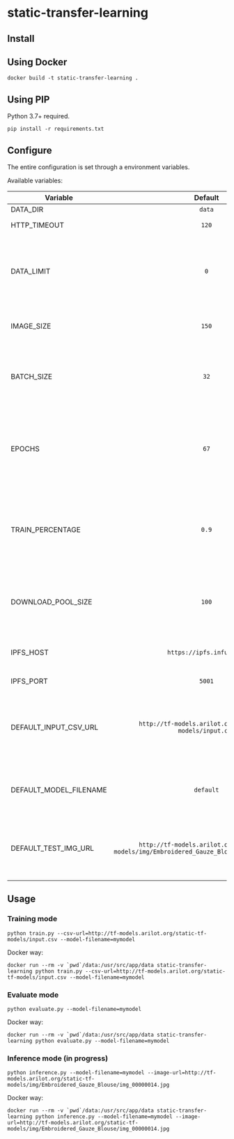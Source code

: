 # static-transfer-learning

## Install

## Using Docker

    docker build -t static-transfer-learning .

## Using PIP

Python 3.7+ required.

    pip install -r requirements.txt

## Configure

The entire configuration is set through a environment variables.

Available variables:

| Variable     |     Default   |  Description               |
|--------------|:-------------:|---------------------------:|
| DATA_DIR     |  `data`       | Path to data dir           |
| HTTP_TIMEOUT |  `120`        | Timeout of http connection |
| DATA_LIMIT   |  `0`          | Max elements per label. If value is `0`, If the value is 0, then the minimum available value from all labels will be selected |
| IMAGE_SIZE   |  `150`        | Width and height of the picture for cropping |
| BATCH_SIZE   |  `32`         | Number of training samples to work through before the model’s internal parameters are updated |
| EPOCHS       |  `67`         | Hyperparameter of gradient descent that controls the number of complete passes through the training dataset |
| TRAIN_PERCENTAGE | `0.9`     | Proportion of data distribution for training and validation. `0.9` means that 90% will be given for training, and 10% for training |
| DOWNLOAD_POOL_SIZE | `100`   | Size of AioPool: how many concurrent tasks can work when loading images from CSV |
| IPFS_HOST     | `https://ipfs.infura.io` | Address of IPFS endpoint. Infura public endpoint by default |
| IPFS_PORT    |  `5001`       | Port of IPFS endpoint      |
| DEFAULT_INPUT_CSV_URL | `http://tf-models.arilot.org/static-tf-models/input.csv` | Default URL of CSV file with images and labels for training. You can set this value using `--csv-url` CLI flag |
| DEFAULT_MODEL_FILENAME | `default` | Default file name of model. You can set this value using `--model-filename` CLI flag |
| DEFAULT_TEST_IMG_URL | `http://tf-models.arilot.org/static-tf-models/img/Embroidered_Gauze_Blouse/img_00000014.jpg` | Default URL of test image for predict mode. You can set this value using `--image-url` CLI flag |

## Usage

### Training mode

    python train.py --csv-url=http://tf-models.arilot.org/static-tf-models/input.csv --model-filename=mymodel

Docker way:

    docker run --rm -v `pwd`/data:/usr/src/app/data static-transfer-learning python train.py --csv-url=http://tf-models.arilot.org/static-tf-models/input.csv --model-filename=mymodel

### Evaluate mode

    python evaluate.py --model-filename=mymodel

Docker way:

    docker run --rm -v `pwd`/data:/usr/src/app/data static-transfer-learning python evaluate.py --model-filename=mymodel

### Inference mode (in progress)

    python inference.py --model-filename=mymodel --image-url=http://tf-models.arilot.org/static-tf-models/img/Embroidered_Gauze_Blouse/img_00000014.jpg

Docker way:

    docker run --rm -v `pwd`/data:/usr/src/app/data static-transfer-learning python inference.py --model-filename=mymodel --image-url=http://tf-models.arilot.org/static-tf-models/img/Embroidered_Gauze_Blouse/img_00000014.jpg
